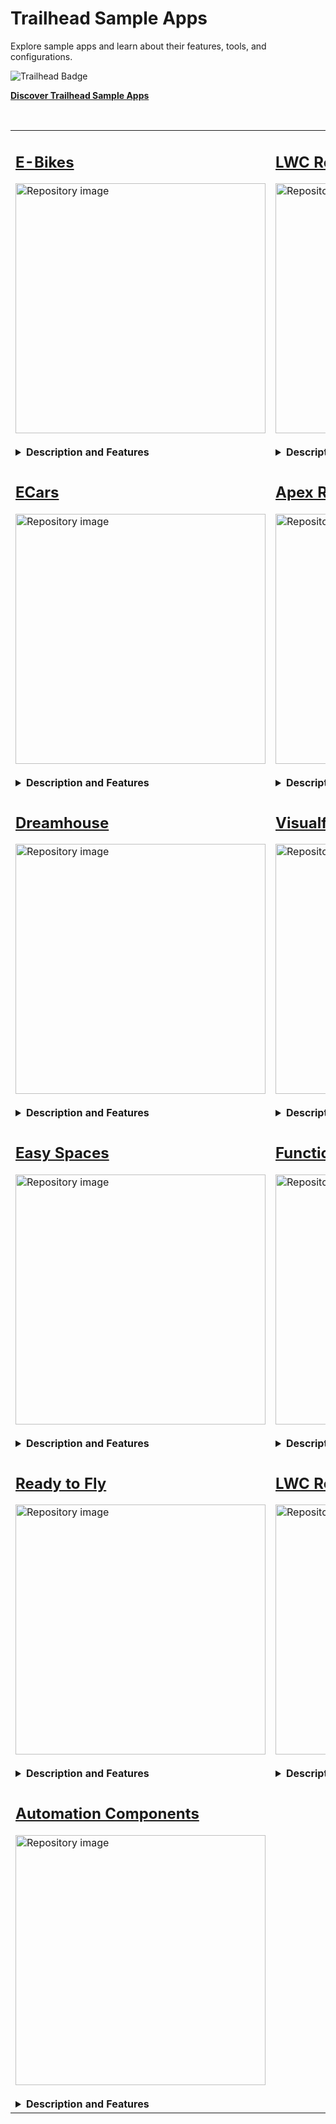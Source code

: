 # Trailhead Sample Apps

Explore sample apps and learn about their features, tools, and configurations.

<div>
    <img src="https://res.cloudinary.com/hy4kyit2a/f_auto,fl_lossy,q_70,w_60/learn/trails/discover-trailhead-sample-apps/ad426c1c8028c41cee06aa57f9b6795f_icon.png" align="left" alt="Trailhead Badge"/>
    <br/>
    <p><b><a href="https://trailhead.salesforce.com/en/content/learn/projects/quick-start-explore-the-automation-comps-sample-app">Discover Trailhead Sample Apps</a></b></p>
    <br/>
</div>

<table>
<tr>
  <!-- E-Bikes -->
  <td width="50%" valign="top">
    <h2><a href="https://github.com/trailheadapps/ebikes-lwc">E-Bikes</a></h2>
    <img src="https://repository-images.githubusercontent.com/161484161/a8656800-99e5-11ea-8897-3468b6e74197" alt="Repository image" width="400"/>
    <br/>
    <br/>
    <details>
      <summary><b>Description and Features</b></summary>
      <p>Sample retail application. This application helps E-Bikes, a fictitious electric bicycle manufacturer, manage their products and reseller orders using a rich User Experience. Explore this application, that also integrates with Experience Cloud, and learn how to build rich User Experiences with Lightning Web Components using different data access strategies.</p>
      <b>Features</b><br/>
      <p>
        <code>Lightning Web Components</code>, <code>Apex</code>, <code>Experience Cloud</code>, <code>Lightning Data Service</code>, <code>Lightning Message Service</code>, <code>UTAM tests</code>
      </p>
      <b>Trailhead Content</b><br/>
      <div>
        <img src="https://res.cloudinary.com/hy4kyit2a/f_auto,fl_lossy,q_70,w_50/learn/projects/quick-start-ebikes-sample-app/a11bf85d136053cdb4745123c4d0ae61_badge.png" align="left" alt="Trailhead Badge"/>
        <a href="https://trailhead.salesforce.com/en/content/learn/projects/quick-start-ebikes-sample-app">Quick Start: Explore the E-Bikes Sample App</a>
        <br/>
      </div>
    </details>
  </td>
  <!-- LWC Recipes -->
  <td valign="top">
    <h2><a href="https://github.com/trailheadapps/lwc-recipes">LWC Recipes</a></h2>
    <img src="https://repository-images.githubusercontent.com/161633214/8b319900-99e7-11ea-8d43-452e9c408f94" alt="Repository image" width="400"/>
    <br/>
    <br/>
    <details>
      <summary><b>Description and Features</b></summary>
      <p>A collection of easy-to-digest code examples for Lightning Web Components. Each recipe demonstrates how to code a specific task in the fewest lines of code possible, while following best practices. A View Source link takes you right to the code in GitHub. From Hello World to data access and third-party libraries, there is a recipe for that!</p>
      <b>Features</b><br/>
      <p>
        <code>Lightning Web Components</code>, <code>Lightning Data Service</code>, <code>Lightning Message Service</code>, <code>Navigation</code>, <code>@wire</code>, <code>Composition</code>, <code>Events</code>, <code>3rd Party Libraries</code>
      </p>
      <b>Trailhead Content</b><br/>
      <div>
        <img src="https://res.cloudinary.com/hy4kyit2a/f_auto,fl_lossy,q_70,w_50/learn/projects/quick-start-lwc-recipes-app/bb501c3216ac163958f036fb90357955_badge.png" align="left" alt="Trailhead Badge"/>
        <a href="https://trailhead.salesforce.com/content/learn/projects/quick-start-lwc-recipes-app">Quick Start: Explore the LWC Recipes Sample App</a>
        <br/>
        <br/>
      </div>
    </details>
  </td>
</tr>
<tr>
  <!-- ECars -->
  <td valign="top">
    <h2><a href="https://github.com/trailheadapps/ecars">ECars</a></h2>
    <img src="https://repository-images.githubusercontent.com/303733323/fd001c1f-4d11-4322-af1b-c337a79ae7f0" alt="Repository image" width="400"/>
    <br/>
    <br/>
    <details>
      <summary><b>Description and Features</b></summary>
      <p>Sample car sales and service application. Pulsar is a fictitious electric car manufacturer company. This application helps Pulsar to sell cars on-site, and through their customer-facing website. Event-driven patterns allow to build loosely coupled integrations using multiple programming languages and systems. Regardless of the industry you work in, this app demonstrates how to build rich and immersive user experiences with the connected compute and runtime capabilities of the Salesforce Platform.</p>
      <b>Features</b><br/>
      <p>
        <code>Lightning Web Components</code>, <code>Heroku</code>, <code>Kafka</code>, <code>MQTT</code>, <code>Change Data Capture</code>, <code>Progressive Web App</code>
      </p>
    </details>
  </td>
  <!-- Apex Recipes -->
  <td valign="top">
    <h2><a href="https://github.com/trailheadapps/apex-recipes">Apex Recipes</a></h2>
    <img src="https://repository-images.githubusercontent.com/303731885/a11a6e80-0d79-11eb-82f7-250f255083ce" alt="Repository image" width="400"/>
    <br/>
    <br/>
    <details>
      <summary><b>Description and Features</b></summary>
      <p>A collection of easy-to-digest code examples demonstrating Apex best practices. Each Recipe demonstrates how to code a specific common task while adhering to best practices. The UI allows you to browse the code, associated tests, and documentation about the recipes all in a convenient, in-org browser.</p>
      <b>Features</b><br/>
      <p>
        <code>Apex</code>, <code>Security</code>, <code>REST</code>, <code>Asynchronous Apex</code>, <code>Integrations</code>, <code>Triggers</code>, <code>Platform Events</code>, <code>Platform Cache</code>
      </p>
      <b>Trailhead Content</b><br/>
      <div>
        <img src="https://res.cloudinary.com/hy4kyit2a/f_auto,fl_lossy,q_70,w_50/learn/projects/quick-start-explore-the-apex-recipes-sample-app/185b61248727a9711d31e2f54b62e230_badge.png" align="left" alt="Trailhead Badge"/>
        <a href="https://trailhead.salesforce.com/content/learn/projects/quick-start-explore-the-apex-recipes-sample-app">Quick Start: Explore the Apex Recipes Sample App</a>
        <br/>
      </div>
    </details>
  </td>
</tr>
<tr>
  <!-- Dreamhouse -->
  <td valign="top">
    <h2><a href="https://github.com/trailheadapps/dreamhouse-lwc">Dreamhouse</a></h2>
    <img src="https://repository-images.githubusercontent.com/161481406/87057b80-99e7-11ea-8731-13a8b65a3860" alt="Repository image" width="400"/>
    <br/>
    <br/>
    <details>
      <summary><b>Description and Features</b></summary>
      <p>Sample real estate application. Dreamhouse is a fictitious real estate company. This application helps Dreamhouse brokers manage their properties and their customers. Brokers can also use the application on the Salesforce mobile app to help manage their property portfolio. Regardless of the industry you work in, this app demonstrates how to build rich and immersive user experiences with Lightning Components.</p>
      <b>Features</b><br/>
      <p>
        <code>Lightning Web Components</code>, <code>Lightning Data Service</code>, <code>Utility Bar</code>, <code>Map</code>, <code>Salesforce Mobile</code>
      </p>
      <b>Trailhead Content</b><br/>
      <div>
        <img src="https://res.cloudinary.com/hy4kyit2a/f_auto,fl_lossy,q_70,w_50/learn/projects/quick-start-dreamhouse-sample-app/17d9a9454cb84973b3adfe25e9f12b01_badge.png" align="left" alt="Trailhead Badge"/>
        <a href="https://trailhead.salesforce.com/content/learn/projects/quick-start-dreamhouse-sample-app">Quick Start: Explore the Dreamhouse Sample App</a>
        <br/>
      </div>
    </details>
  </td>
  <!-- Visualforce to LWC -->
  <td valign="top">
    <h2><a href="https://github.com/trailheadapps/visualforce-to-lwc">Visualforce to LWC</a></h2>
    <img src="https://repository-images.githubusercontent.com/272735494/8274c700-b068-11ea-9e3d-1442e064337e" alt="Repository image" width="400"/>
    <br/>
    <br/>
    <details>
      <summary><b>Description and Features</b></summary>
      <p>A collection of code examples to help you replace Visualforce pages with Lightning Web Components. Each example shows a typical Visualforce pattern and its equivalent LWC implementation. Each example also links right to the Visualforce or LWC code in GitHub.</p>
      <b>Features</b><br/>
      <p>
        <code>Lightning Web Components</code>, <code>Visualforce</code>, <code>Base Components</code>, <code>Lightning Data Service</code>, <code>Apex</code>
      </p>
      <b>Trailhead Content</b><br/>
      <div>
        <img src="https://res.cloudinary.com/hy4kyit2a/f_auto,fl_lossy,q_70,w_50/learn/projects/quick-start-explore-the-visualforce-to-lwc-sample-app/077f3600722a0f141e0e868142bb0cb9_badge.png" align="left" alt="Trailhead Badge"/>
        <a href="https://trailhead.salesforce.com/content/learn/projects/quick-start-explore-the-visualforce-to-lwc-sample-app">Quick Start: Explore the Visualforce to LWC Sample App</a>
        <br/>
      </div>
    </details>
  </td>
</tr>
<tr>
  <!-- Easy Spaces -->
  <td valign="top">
    <h2><a href="https://github.com/trailheadapps/easy-spaces-lwc">Easy Spaces</a></h2>
    <img src="https://repository-images.githubusercontent.com/161492341/6f61f700-b068-11ea-95e4-3a455dd21cc8" alt="Repository image" width="400"/>
    <br/>
    <br/>
    <details>
      <summary><b>Description and Features</b></summary>
      <p>Sample event management application. Easy Spaces is a fictitious event management company. This application helps Easy Spaces event coordinators manage reservations and find the right theme for their customers. Regardless of the industry you work in, this app demonstrates how to build flexible, user-centric experiences with dynamic flows, Flow Actions, and object-agnostic Lightning components. This app also demonstrates how to structure your source code for modular distribution using unlocked packages.</p>
      <b>Features</b><br/>
      <p>
        <code>Lightning Web Components</code>, <code>Unlocked packages</code>, <code>Modular app design</code>, <code>Object-agnostic components</code>, <code>Flow</code>, <code>Local Actions</code>, <code>Lightning Console</code>, <code>Lightning Console JavaScript APIs</code>
      </p>
      <b>Trailhead Content</b><br/>
      <div>
        <img src="https://res.cloudinary.com/hy4kyit2a/f_auto,fl_lossy,q_70,w_50/learn/projects/quick-start-explore-the-easyspaces-sample-app/84b2c4402906f1412160587d9f5c2e1e_badge.png" align="left" alt="Trailhead Badge"/>
        <a href="https://trailhead.salesforce.com/content/learn/projects/quick-start-explore-the-easyspaces-sample-app">Quick Start: Explore the Easy Spaces Sample App</a>
        <br/>
      </div>
    </details>
  </td>
  <!-- Functions Recipes -->
  <td valign="top">
    <h2><a href="https://github.com/trailheadapps/functions-recipes">Functions Recipes</a></h2>
    <img src="https://repository-images.githubusercontent.com/379625965/5ae7af26-da3c-4b87-b636-bcb103029056" alt="Repository image" width="400"/>
    <br/>
    <br/>
    <details>
      <summary><b>Description and Features</b></summary>
      <p>A collection of easy-to-digest code examples for starting with Salesforce Functions in a variety of languages (JavaScript and Java). Salesforce Functions lets you use the Salesforce Platform for building event-driven, elastically scalable apps and experiences.</p>
      <b>Features</b><br/>
      <p>
        <code>Salesforce Functions</code>, <code>Elastic Scale</code>, <code>Node.js</code>, <code>JavaScript</code>, <code>Java</code>, <code>3rd Party Libraries</code>
      </p>
    </details>
  </td>
</tr>
<tr>
  <!-- Ready to Fly -->
  <td valign="top">
    <h2><a href="https://github.com/trailheadapps/ready-to-fly">Ready to Fly</a></h2>
    <img src="https://repository-images.githubusercontent.com/457704692/333b906e-aa2a-421c-92cd-deef621b7dce" alt="Repository image" width="400"/>
    <br/>
    <br/>
    <details>
      <summary><b>Description and Features</b></summary>
      <p>Ready to Fly is a sample travel approval app that showcases the power of Slack when integrated with the Salesforce Platform. View and modify Salesforce data directly from a custom Slack app.</p>
      <b>Features</b><br/>
      <p>
        <code>Slack</code>, <code>Salesforce</code>, <code>Node.js</code>, <code>Heroku</code>
      </p>
      <b>Trailhead Content</b><br/>
      <div>
        <img src="https://res.cloudinary.com/hy4kyit2a/f_auto,fl_lossy,q_70,w_50/learn/projects/explore-the-ready-to-fly-sample-app-th/e71bcc6203b6a21f16f141634a2fed27_badge.png" align="left" alt="Trailhead Badge"/>
        <a href="https://trailhead.salesforce.com/content/learn/projects/explore-the-ready-to-fly-sample-app-th">Explore the Ready to Fly Sample App</a>
        <br/>
      </div>
    </details>
  </td>
  <!-- LWC Recipes Open Source -->
  <td valign="top">
    <h2><a href="https://github.com/trailheadapps/lwc-recipes-oss">LWC Recipes Open Source</a></h2>
    <img src="https://repository-images.githubusercontent.com/189253620/a51dac80-99e4-11ea-8a80-c7a460359165" alt="Repository image" width="400"/>
    <br/>
    <br/>
    <details>
      <summary><b>Description and Features</b></summary>
      <p>A collection of easy-to-digest code examples for Lightning Web Components running on the Lightning Web Runtime (LWR). Each recipe demonstrates how to code a specific task in about 30 lines of code or less. A View Source link takes you right to the code in GitHub. From Hello World to data access and third-party libraries, there is a recipe for that!</p>
      <b>Features</b><br/>
      <p>
        <code>Lightning Web Components</code>, <code>Lightning Web Runtime</code>, <code>Node.js</code>, <code>Events</code>, <code>@wire</code>, <code>3rd Party Libraries</code>
      </p>
      <b>Trailhead Content</b><br/>
      <div>
        <img src="https://res.cloudinary.com/hy4kyit2a/f_auto,fl_lossy,q_70,w_50/learn/projects/quick-start-explore-the-lightning-web-components-oss-recipes-sample-app/03dd467f7c4e6358dd48d7ab3eb7240a_badge.png" align="left" alt="Trailhead Badge"/>
        <a href="https://trailhead.salesforce.com/content/learn/projects/quick-start-explore-the-lightning-web-components-oss-recipes-sample-app">Quick Start: Explore the Lightning Web Components OSS Recipes Sample App</a>
        <br/>
      </div>
    </details>
  </td>
</tr>
<tr>
  <!-- Automation Components -->
  <td valign="top">
    <h2><a href="https://github.com/trailheadapps/automation-components">Automation Components</a></h2>
    <img src="https://repository-images.githubusercontent.com/262042844/f2e5e500-99e3-11ea-8bde-d427a6aa4e78" alt="Repository image" width="400"/>
    <br/>
    <br/>
    <details>
      <summary><b>Description and Features</b></summary>
      <p>Automation Components provides a set of reusable and production-ready extensions that include invocable actions, flow screen components and local actions. These are intended as an easy to install, easy to use toolbox.</p>
      <b>Features</b><br/>
      <p>
        <code>Lightning Web Components</code>, <code>Flows</code>, <code>Invocable Action</code>, <code>Flow Screen Components</code>
      </p>
      <b>Trailhead Content</b><br/>
      <div>
        <img src="https://res.cloudinary.com/hy4kyit2a/f_auto,fl_lossy,q_70,w_50/learn/projects/quick-start-explore-the-automation-comps-sample-app/22dec7d6cee3233fd30d1515dc0d850b_badge.png" align="left" alt="Trailhead Badge"/>
        <a href="https://trailhead.salesforce.com/en/content/learn/projects/quick-start-explore-the-automation-comps-sample-app">Quick Start: Explore the Automation Components Sample App</a>
        <br/>
      </div>
    </details>
  </td>
  <td></td>
</tr>
</table>